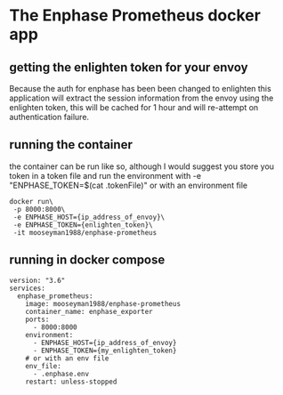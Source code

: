 # The Enphase Prometheus docker app

## getting the enlighten token for your envoy

Because the auth for enphase has been been changed to enlighten
this application will extract the session information from the envoy using the enlighten token,
this will be cached for 1 hour and will re-attempt on authentication failure.

## running the container

the container can be run like so, although I would suggest you store you token in a token file and
run the environment with -e "ENPHASE_TOKEN=$(cat .tokenFile)" or with an environment file

```
docker run\
 -p 8000:8000\
 -e ENPHASE_HOST={ip_address_of_envoy}\
 -e ENPHASE_TOKEN={enlighten_token}\
 -it mooseyman1988/enphase-prometheus
```

## running in docker compose

```
version: "3.6"
services:
  enphase_prometheus:
    image: mooseyman1988/enphase-prometheus
    container_name: enphase_exporter
    ports:
      - 8000:8000
    environment:
      - ENPHASE_HOST={ip_address_of_envoy}
      - ENPHASE_TOKEN={my_enlighten_token}
    # or with an env file
    env_file:
      - .enphase.env
    restart: unless-stopped
```


